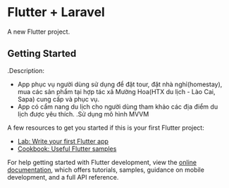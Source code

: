 # Flutter + Laravel

A new Flutter project.

## Getting Started
  .Description:
- App phục vụ người dùng sử dụng để đặt tour, đặt nhà nghỉ(homestay), mua các sản phẩm tại hợp tác xã Mường Hoa(HTX du lịch - Lào Cai, Sapa) cung cấp và phục vụ.
- App có cẩm nang du lịch cho người dùng tham khảo các địa điểm du lịch được yêu thích.
  .Sử dụng mô hình MVVM
  
A few resources to get you started if this is your first Flutter project:

- [Lab: Write your first Flutter app](https://docs.flutter.dev/get-started/codelab)
- [Cookbook: Useful Flutter samples](https://docs.flutter.dev/cookbook)

For help getting started with Flutter development, view the
[online documentation](https://docs.flutter.dev/), which offers tutorials,
samples, guidance on mobile development, and a full API reference.
